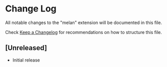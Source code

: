 # Change Log

All notable changes to the "melan" extension will be documented in this file.

Check [Keep a Changelog](http://keepachangelog.com/) for recommendations on how to structure this file.

## [Unreleased]

- Initial release